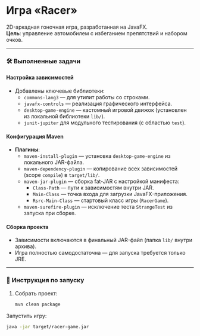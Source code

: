 # Игра «Racer»  
2D-аркадная гоночная игра, разработанная на JavaFX.  
**Цель**: управление автомобилем с избеганием препятствий и набором очков.  

---

### 🛠 **Выполненные задачи**  

#### **Настройка зависимостей**  
- Добавлены ключевые библиотеки:  
  - `commons-lang3` — для утилит работы со строками.  
  - `javafx-controls` — реализация графического интерфейса.  
  - `desktop-game-engine` — кастомный игровой движок (установлен из локальной библиотеки `lib/`).  
  - `junit-jupiter` для модульного тестирования (с областью `test`).  

#### **Конфигурация Maven**  
- **Плагины**:  
  - `maven-install-plugin` — установка `desktop-game-engine` из локального JAR-файла.  
  - `maven-dependency-plugin` — копирование всех зависимостей (scope `compile`) в `target/lib/`.  
  - `maven-jar-plugin` — сборка fat-JAR с настройкой манифеста:  
    - `Class-Path` — пути к зависимостям внутри JAR.  
    - `Main-Class` — точка входа для загрузки JavaFX-приложения.  
    - `Rsrc-Main-Class` — стартовый класс игры (`RacerGame`).  
  - `maven-surefire-plugin` — исключение теста `StrangeTest` из запуска при сборке.  

#### **Сборка проекта**  
- Зависимости включаются в финальный JAR-файл (папка `lib/` внутри архива).  
- Игра полностью самодостаточна — для запуска требуется только JRE.  

---

### 🚀 **Инструкция по запуску**  
1. Собрать проект:  
   ```bash  
   mvn clean package  
Запустить игру:

```bash
java -jar target/racer-game.jar  
